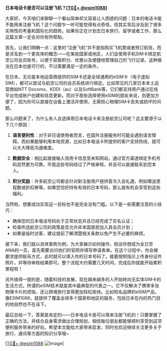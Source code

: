 **日本电话卡是否可以注册飞机？[[TG💪+ @esim1088](https://t.me/s/esim1088)]**

大家好，今天咱们来聊聊一个看似简单却又容易让人困惑的问题：日本的电话卡能不能用来注册飞机？这个问题乍一听可能觉得有点奇怪，但其实背后涉及到了很多实用性的考量和国际化的趋势。如果你正在计划去日本旅行、留学或者工作，那么这篇文章一定会对你有所帮助。

首先，让我们明确一点：这里的“注册飞机”并不是指购买飞机票或者预订航班，而是涉及到一个更具体的概念——在某些国家或地区，人们会使用手机SIM卡绑定航空公司会员账号，以便于获取积分、优惠以及便捷地管理自己的飞行记录。这种做法在日本也是可行的，不过需要满足一定的条件。

在日本，无论是本地运营商提供的SIM卡还是全球通用的eSIM卡（电子虚拟SIM），都可以尝试与航空公司的会员系统进行绑定。比如常见的几家日本本土运营商如NTT Docomo、KDDI（au）以及SoftBank等，它们都支持用户通过在线平台完成账户创建和信息更新。而对于那些选择使用eSIM的朋友来说，则更加方便了，因为你可以直接在设备上激活并使用，无需担心物理SIM卡丢失或损坏的问题。

那么问题来了，为什么有人会选择用日本电话卡来注册航空公司呢？这主要源于以下几个原因：

1. **语言便利性**：对于非日语使用者而言，在国外注册服务时可能会遇到语言障碍。而如果能够利用本地资源，比如日本电话卡所提供的客户支持热线，就可以大大降低沟通难度。
   
2. **数据安全**：相比起直接输入信用卡信息至未知网站，通过官方渠道绑定手机号码显然更为可靠。毕竟这些号码经过了严格审核，并且可以直接联系到您本人。

3. **积分奖励**：许多航空公司都会针对新注册用户提供首次入会礼遇，例如赠送里程数或折扣券等。如果您恰好持有有效的日本号码，那么就有机会享受到这些福利。

当然啦，想要成功实现这一目标也不是完全没有门槛。以下是一些需要注意的小技巧：

- 确保您的日本电话号码处于正常状态并且已经完成了实名认证；
- 检查所选航空公司的政策是否允许非本国居民加入其会员计划；
- 如果是临时访客，建议提前了解清楚相关条款以免产生不必要的麻烦。

接下来，我们就以具体案例为例，为大家展示如何操作。假设你想成为全日空ANA的一员，首先需要访问他们的官网并填写申请表单。在这个过程中，你会被要求提供联系方式，此时就可以填入你的日本号码了。接着按照指示上传身份证件照片，并等待审核结果即可。整个流程大约需要几天时间，完成后你就能开始累积里程啦！

另外值得一提的是，随着科技的发展，现在越来越多的人开始转向无实体SIM卡的生活方式。所谓的eSIM技术就是其中最典型的代表之一。它不仅解决了携带多张物理卡片的烦恼，还让跨境旅行变得更加轻松愉快。比如知名品牌的eSIM产品，像ESIM1088，就提供了覆盖全球多个国家和地区的服务，包括日本在内的热门目的地自然也不在话下。

最后总结一下，答案是肯定的——日本电话卡是可以用来注册飞机的！只要掌握了正确的方法，并结合自身需求做出合理规划，相信每位朋友都能够顺利享受到这项便利服务带来的好处。希望本文能给大家带来启发，同时也欢迎继续关注更多关于旅行、通讯等方面的知识分享哦~

[[TG💪+ @esim1088](https://t.me/s/esim1088) ![Image](https://i.postimg.cc/4NQfJmqS/Snipaste-2025-05-13-00-14-12.png)]
